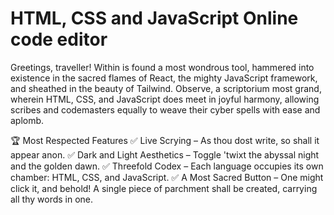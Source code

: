 # HTML, CSS and JavaScript Online code editor

Greetings, traveller!
Within is found a most wondrous tool, hammered into existence in the sacred flames of React, the mighty JavaScript framework, and sheathed in the beauty of Tailwind. Observe, a scriptorium most grand, wherein HTML, CSS, and JavaScript does meet in joyful harmony, allowing scribes and codemasters equally to weave their cyber spells with ease and aplomb.

🏆 Most Respected Features
✅ Live Scrying – As thou dost write, so shall it appear anon.
✅ Dark and Light Aesthetics – Toggle 'twixt the abyssal night and the golden dawn.
✅ Threefold Codex – Each language occupies its own chamber: HTML, CSS, and JavaScript.
✅ A Most Sacred Button – One might click it, and behold! A single piece of parchment shall be created, carrying all thy words in one.
